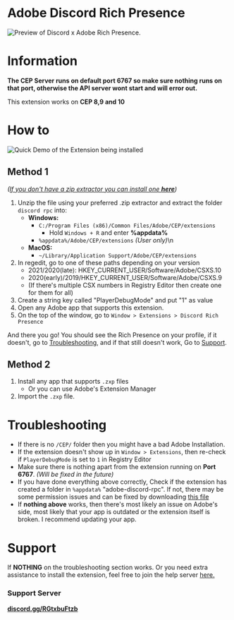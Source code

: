 # Adobe Discord Rich Presence
![](https://github.com/lolitee/adobe-discord-rpc/raw/master/demo/demo.gif "Preview of Discord x Adobe Rich Presence.")
# Information

**The CEP Server runs on default port __6767__ so make sure nothing runs on that port, otherwise the API server wont start and will error out.**

This extension works on **CEP 8,9 and 10**

# How to
![](https://github.com/lolitee/adobe-discord-rpc/raw/master/demo/installation1.gif "Quick Demo of the Extension being installed")
## Method 1
 _([If you don't have a zip extractor you can install one **here**](https://7-zip.org))_
1. Unzip the file using your preferred .zip extractor and extract the folder `discord rpc` into:
	- **Windows:**
		- `C:/Program Files (x86)/Common Files/Adobe/CEP/extensions`
			- Hold `Windows + R` and enter **%appdata%**
		- `%appdata%/Adobe/CEP/extensions` _(User only)_\n
	- **MacOS:**
		- `~/Library/Application Support/Adobe/CEP/extensions`
2. In regedit, go to one of these paths depending on your version
	- 2021/2020(late): HKEY_CURRENT_USER/Software/Adobe/CSXS.10
	- 2020(early)/2019/HKEY_CURRENT_USER/Software/Adobe/CSXS.9
	- (If there's multiple CSX numbers in Registry Editor then create one for them for all)
3. Create a string key called "PlayerDebugMode" and put "1" as value
4. Open any Adobe app that supports this extension.
5. On the top of the window, go to `Window > Extensions > Discord Rich Presence`

And there you go! You should see the Rich Presence on your profile, if it doesn't, go to [Troubleshooting](#Troubleshooting "Scrolls you down to the troubleshooting section"), and if that still doesn't work, Go to [Support](#Support "Scrolls you down to the Support Section").

## Method 2
1. Install any app that supports `.zxp` files
	 - Or you can use Adobe's Extension Manager
2. Import the `.zxp` file.

# Troubleshooting
- If there is no `/CEP/` folder then you might have a bad Adobe Installation.
- If the extension doesn't show up in `Window > Extensions`, then re-check if `PlayerDebugMode` is set to `1` in Registry Editor
- Make sure there is nothing apart from the extension running on __Port 6767__. _(Will be fixed in the future)_ 
- If you have done everything above correctly, Check if the extension has created a folder in `%appdata%` "adobe-discord-rpc". If not, there may be some permission issues and can be fixed by downloading [this file](https://cdn.discordapp.com/attachments/819529494015639593/819529506884026418/adobe-discord-rpc.zip "Download to the \"adobe-discord-rpc\" file to add to %appdata%")
- If **nothing above** works, then there's most likely an issue on Adobe's side, most likely that your app is outdated or the extension itself is broken. I recommend updating your app.

# Support
If __NOTHING__ on the troubleshooting section works. Or you need extra assistance to install the extension, feel free to join the help server [here.](https://discord.gg/RGtxbuFtzb "Redirects you to the Adobe Discord Rich Presence Support Server.")

### Support Server
**[discord.gg/RGtxbuFtzb](https://discord.gg/RGtxbuFtzb "Join for Support")**

